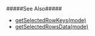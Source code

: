 <!--fullDescription-->
#####See Also#####
- [getSelectedRowKeys(mode)](/Documentation/ApiReference/UI_Widgets/dxTreeList/Methods/#getSelectedRowKeysmode)
- [getSelectedRowsData(mode)](/Documentation/ApiReference/UI_Widgets/dxTreeList/Methods/#getSelectedRowsDatamode)
<!--/fullDescription-->